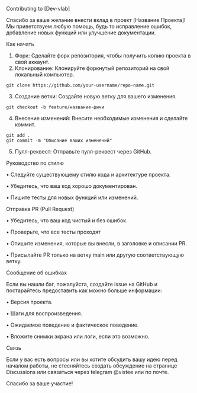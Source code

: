 Contributing to [Dev-vlab]

Спасибо за ваше желание внести вклад в проект [Название Проекта]! Мы приветствуем любую помощь, будь то исправление ошибок, добавление новых функций или улучшение документации.

Как начать

  1. Форк: Сделайте форк репозитория, чтобы получить копию проекта в свой аккаунт.
  2. Клонирование: Клонируйте форкнутый репозиторий на свой локальный компьютер.
```
git clone https://github.com/your-username/repo-name.git
```
  3. Создание ветки: Создайте новую ветку для вашего изменения.
```
git checkout -b feature/название-фичи
```
  4. Внесение изменений: Внесите необходимые изменения и сделайте коммит.
```
git add .
git commit -m "Описание ваших изменений"
```

  5. Пулл-реквест: Отправьте пулл-реквест через GitHub.

Руководство по стилю

 • Следуйте существующему стилю кода и архитектуре проекта.
 
 • Убедитесь, что ваш код хорошо документирован.
 
 • Пишите тесты для новых функций или изменений.
 
  
Отправка PR (Pull Request)

 • Убедитесь, что ваш код чистый и без ошибок.
 
 • Проверьте, что все тесты проходят
 
 • Опишите изменения, которые вы внесли, в заголовке и описании PR.
 
 • Присылайте PR только на ветку main или другую соответствующую ветку.
 

Сообщение об ошибках

Если вы нашли баг, пожалуйста, создайте issue на GitHub и постарайтесь предоставить как можно больше информации:

 • Версия проекта.
 
 • Шаги для воспроизведения.
 
 • Ожидаемое поведение и фактическое поведение.
 
 • Вложите снимки экрана или логи, если это возможно.
 

Связь

Если у вас есть вопросы или вы хотите обсудить вашу идею перед началом работы, не стесняйтесь создать обсуждение на странице Discussions или связаться через telegram @vistee или по почте.

Спасибо за ваше участие!
